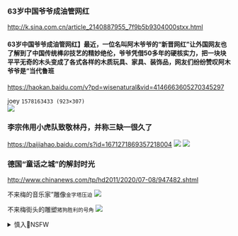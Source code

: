 ### 63岁中国爷爷成油管网红
http://k.sina.com.cn/article_2140887955_7f9b5b9304000stxx.html

#### 63岁中国爷爷成油管网红】最近，一位名叫阿木爷爷的“新晋网红”让外国网友也了解到了中国传统榫卯技艺的精妙绝伦，爷爷凭借50多年的硬核实力，把一块块平平无奇的木头变成了各式各样的木质玩具、家具、装饰品，网友们纷纷赞叹阿木爷爷是“当代鲁班
https://haokan.baidu.com/v?pd=wisenatural&vid=4146663605270345297

joey
`1578163433 (923×307)`<br>
![](https://pbs.twimg.com/profile_banners/1441649359/1578163433)

### 李宗伟用小虎队致敬林丹，并称三缺一很久了
https://baijiahao.baidu.com/s?id=1671271869357218004
![](https://pics7.baidu.com/feed/0b55b319ebc4b7455c812c8a8be6f2118a821531.jpeg?token=7dd71d0093c8b1ef12ac029528a80e4e)
![](https://pics5.baidu.com/feed/1f178a82b9014a9053d75d37ec6dd514b21bee74.jpeg?token=b874c286e005bc72aad58f83c68374db)

### 德国“童话之城”的解封时光
http://www.chinanews.com/tp/hd2011/2020/07-08/947482.shtml

不来梅的音乐家”雕像`金字塔压迫`
![](http://i2.chinanews.com/simg/hd/2020/07/08/a662c80bfc814704924d7e643547b29c.jpg)

不来梅街头的雕塑`猪狗胜利的号角`
![](http://i2.chinanews.com/simg/hd/2020/07/08/df2d1472d14e488a85acdd2509bc57dc.jpg)

<details><summary>慎入🔞NSFW</summary>

Not Safe For Work
![](https://upload.wikimedia.org/wikipedia/commons/thumb/d/d3/Biohazard_Symbol_Specification.png/210px-Biohazard_Symbol_Specification.png)

<details><summary><b>风险自理Use At Your Own Risk🈲</summary>

### zg载星火箭三发未中 美国抽芯？
https://www.rfi.fr/cn/zg/20200711-zg载星火箭三发未中-美国抽芯

zg在火箭发射上，一直保持着较高的成功率，比如作为zf用于商业卫星发射的主力火箭—长征三号乙，过去共有67次发射，只出现两次失败，

连续三次失败，引发中国网民议论纷纷，不少网m怀疑，zg火箭发射失败，是因为美国封锁芯片造成的结果。

</details>
</details>
